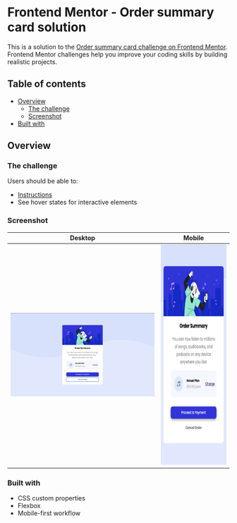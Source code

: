 # Frontend Mentor - Order summary card solution

This is a solution to the [Order summary card challenge on Frontend Mentor](https://www.frontendmentor.io/challenges/order-summary-component-QlPmajDUj). Frontend Mentor challenges help you improve your coding skills by building realistic projects. 

## Table of contents

- [Overview](#overview)
  - [The challenge](#the-challenge)
  - [Screenshot](#screenshot)
- [Built with](#built-with)

## Overview

### The challenge

Users should be able to:

- [Instructions](instructions.md)
- See hover states for interactive elements

### Screenshot

Desktop            |  Mobile
:-------------------------:|:-------------------------:
<img src="./solution/desktop.png" width="600"> |  <img src="./solution/mobile.png" height="500">


### Built with
- CSS custom properties
- Flexbox
- Mobile-first workflow
